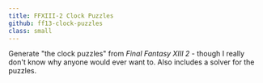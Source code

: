 ```yaml
---
title: FFXIII-2 Clock Puzzles
github: ff13-clock-puzzles
class: small
---
```


Generate "the clock puzzles" from *Final Fantasy XIII 2* - though I really don't know why anyone would ever want to.
Also includes a solver for the puzzles.
